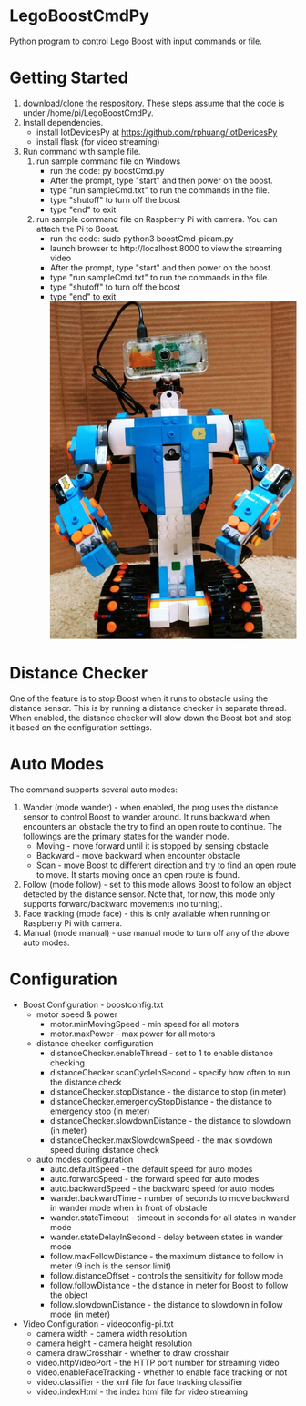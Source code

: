 # LegoBoostCmdPy
Python program to control Lego Boost with input commands or file.

# Getting Started
1. download/clone the respository. These steps assume that the code is under /home/pi/LegoBoostCmdPy.
2. Install dependencies. 
   * install IotDevicesPy at https://github.com/rphuang/IotDevicesPy
   * install flask (for video streaming)
3. Run command with sample file.
	1. run sample command file on Windows
	   * run the code: py boostCmd.py
	   * After the prompt, type "start" and then power on the boost.
	   * type "run sampleCmd.txt" to run the commands in the file.
	   * type "shutoff" to turn off the boost
	   * type "end" to exit
	2. run sample command file on Raspberry Pi with camera. You can attach the Pi to Boost.
	   * run the code: sudo python3 boostCmd-picam.py
	   * launch browser to http://localhost:8000 to view the streaming video
	   * After the prompt, type "start" and then power on the boost.
	   * type "run sampleCmd.txt" to run the commands in the file.
	   * type "shutoff" to turn off the boost
	   * type "end" to exit
![Boost Vernie with RasPi](VernieRasPi.jpg)

# Distance Checker
One of the feature is to stop Boost when it runs to obstacle using the distance sensor. This is by running a distance checker in separate thread. When enabled, the distance checker will slow down the Boost bot and stop it based on the configuration settings.

# Auto Modes
The command supports several auto modes:
1. Wander (mode wander) - when enabled, the prog uses the distance sensor to control Boost to wander around. It runs backward when encounters an obstacle the try to find an open route to continue. The followings are the primary states for the wander mode.
	* Moving - move forward until it is stopped by sensing obstacle
	* Backward - move backward when encounter obstacle
	* Scan - move Boost to different direction and try to find an open route to move. It starts moving once an open route is found.
2. Follow (mode follow) - set to this mode allows Boost to follow an object detected by the distance sensor. Note that, for now, this mode only supports forward/backward movements (no turning).
3. Face tracking (mode face) - this is only available when running on Raspberry Pi with camera.
4. Manual (mode manual) - use manual mode to turn off any of the above auto modes.

# Configuration
* Boost Configuration - boostconfig.txt
    * motor speed & power
		* motor.minMovingSpeed - min speed for all motors
		* motor.maxPower - max power for all motors
	* distance checker configuration
		* distanceChecker.enableThread - set to 1 to enable distance checking
		* distanceChecker.scanCycleInSecond - specify how often to run the distance check
		* distanceChecker.stopDistance - the distance to stop (in meter)
		* distanceChecker.emergencyStopDistance - the distance to emergency stop (in meter)
		* distanceChecker.slowdownDistance - the distance to slowdown (in meter)
		* distanceChecker.maxSlowdownSpeed - the max slowdown speed during distance check
	* auto modes configuration
		* auto.defaultSpeed - the default speed for auto modes
		* auto.forwardSpeed - the forward speed for auto modes
		* auto.backwardSpeed - the backward speed for auto modes
		* wander.backwardTime - number of seconds to move backward in wander mode when in front of obstacle
		* wander.stateTimeout - timeout in seconds for all states in wander mode
		* wander.stateDelayInSecond - delay between states in wander mode
		* follow.maxFollowDistance - the maximum distance to follow in meter (9 inch is the sensor limit)
		* follow.distanceOffset - controls the sensitivity for follow mode
		* follow.followDistance - the distance in meter for Boost to follow the object
		* follow.slowdownDistance - the distance to slowdown in follow mode (in meter)
* Video Configuration - videoconfig-pi.txt
	* camera.width - camera width resolution
	* camera.height - camera height resolution
	* camera.drawCrosshair - whether to draw crosshair
	* video.httpVideoPort - the HTTP port number for streaming video
	* video.enableFaceTracking - whether to enable face tracking or not
	* video.classifier - the xml file for face tracking classifier
	* video.indexHtml - the index html file for video streaming


